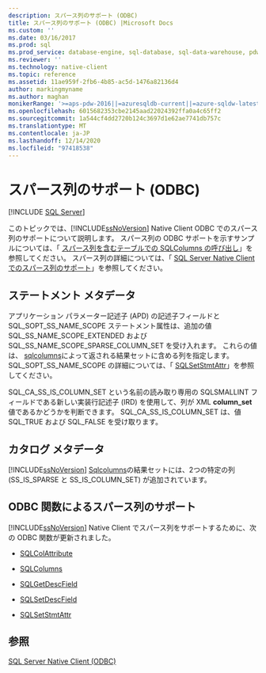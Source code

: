 ```yaml
---
description: スパース列のサポート (ODBC)
title: スパース列のサポート (ODBC) |Microsoft Docs
ms.custom: ''
ms.date: 03/16/2017
ms.prod: sql
ms.prod_service: database-engine, sql-database, sql-data-warehouse, pdw
ms.reviewer: ''
ms.technology: native-client
ms.topic: reference
ms.assetid: 11ae959f-2fb6-4b85-ac5d-1476a82136d4
author: markingmyname
ms.author: maghan
monikerRange: '>=aps-pdw-2016||=azuresqldb-current||=azure-sqldw-latest||>=sql-server-2016||>=sql-server-linux-2017||=azuresqldb-mi-current'
ms.openlocfilehash: 6015682353cbe2145aad22024392ffa0a4c65ff2
ms.sourcegitcommit: 1a544cf4dd2720b124c3697d1e62ae7741db757c
ms.translationtype: MT
ms.contentlocale: ja-JP
ms.lasthandoff: 12/14/2020
ms.locfileid: "97418538"
---
```

# <a name="sparse-columns-support-odbc"></a>スパース列のサポート (ODBC)
[!INCLUDE [SQL Server](../../../includes/applies-to-version/sql-asdb-asdbmi-asa-pdw.md)]

  このトピックでは、[!INCLUDE[ssNoVersion](../../../includes/ssnoversion-md.md)] Native Client ODBC でのスパース列のサポートについて説明します。 スパース列の ODBC サポートを示すサンプルについては、「 [スパース列を含むテーブルでの SQLColumns の呼び出し](../../../relational-databases/native-client-odbc-how-to/call-sqlcolumns-on-a-table-with-sparse-columns.md)」を参照してください。 スパース列の詳細については、「 [SQL Server Native Client でのスパース列のサポート](../../../relational-databases/native-client/features/sparse-columns-support-in-sql-server-native-client.md)」を参照してください。  
  
## <a name="statement-metadata"></a>ステートメント メタデータ  
 アプリケーション パラメーター記述子 (APD) の記述子フィールドと SQL_SOPT_SS_NAME_SCOPE ステートメント属性は、追加の値 SQL_SS_NAME_SCOPE_EXTENDED および SQL_SS_NAME_SCOPE_SPARSE_COLUMN_SET を受け入れます。 これらの値は、 [sqlcolumns](../../../relational-databases/native-client-odbc-api/sqlcolumns.md)によって返される結果セットに含める列を指定します。 SQL_SOPT_SS_NAME_SCOPE の詳細については、「 [SQLSetStmtAttr](../../../relational-databases/native-client-odbc-api/sqlsetstmtattr.md)」を参照してください。  
  
 SQL_CA_SS_IS_COLUMN_SET という名前の読み取り専用の SQLSMALLINT フィールドである新しい実装行記述子 (IRD) を使用して、列が XML **column_set** 値であるかどうかを判断できます。 SQL_CA_SS_IS_COLUMN_SET は、値 SQL_TRUE および SQL_FALSE を受け取ります。  
  
## <a name="catalog-metadata"></a>カタログ メタデータ  
 [!INCLUDE[ssNoVersion](../../../includes/ssnoversion-md.md)] [Sqlcolumns](../../../relational-databases/native-client-odbc-api/sqlcolumns.md)の結果セットには、2つの特定の列 (SS_IS_SPARSE と SS_IS_COLUMN_SET) が追加されています。  
  
## <a name="odbc-function-support-for-sparse-columns"></a>ODBC 関数によるスパース列のサポート  
 [!INCLUDE[ssNoVersion](../../../includes/ssnoversion-md.md)] Native Client でスパース列をサポートするために、次の ODBC 関数が更新されました。  
  
-   [SQLColAttribute](../../../relational-databases/native-client-odbc-api/sqlcolattribute.md)  
  
-   [SQLColumns](../../../relational-databases/native-client-odbc-api/sqlcolumns.md)  
  
-   [SQLGetDescField](../../../relational-databases/native-client-odbc-api/sqlgetdescfield.md)  
  
-   [SQLSetDescField](../../../relational-databases/native-client-odbc-api/sqlsetdescfield.md)  
  
-   [SQLSetStmtAttr](../../../relational-databases/native-client-odbc-api/sqlsetstmtattr.md)  
  
## <a name="see-also"></a>参照  
 [SQL Server Native Client &#40;ODBC&#41;](../../../relational-databases/native-client/odbc/sql-server-native-client-odbc.md)  
  
  
